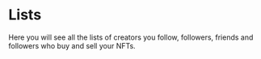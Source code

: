 # Lists

Here you will see all the lists of creators you follow, followers, friends and followers who buy and sell your NFTs.

